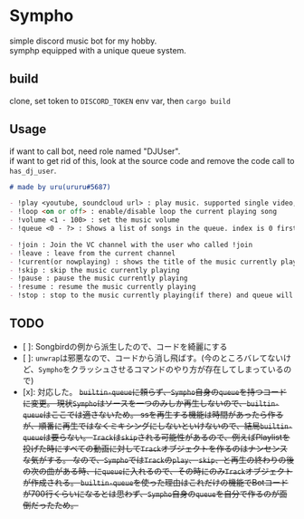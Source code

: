 Sympho
===

simple discord music bot for my hobby.</br>
symphp equipped with a unique queue system.</br>

## build

clone, set token to `DISCORD_TOKEN` env var, then `cargo build`

## Usage
if want to call bot, need role named "DJUser".</br>
if want to get rid of this, look at the source code and remove the code call to `has_dj_user`.</br>

```markdown
# made by uru(ururu#5687)

- !play <youtube, soundcloud url> : play music. supported single video, and playlist
- !loop <on or off> : enable/disable loop the current playing song
- !volume <1 - 100> : set the music volume
- !queue <0 - ?> : Shows a list of songs in the queue. index is 0 first.

- !join : Join the VC channel with the user who called !join
- !leave : leave from the current channel
- !current(or nowplaying) : shows the title of the music currently playing
- !skip : skip the music currently playing
- !pause : pause the music currently playing
- !resume : resume the music currently playing
- !stop : stop to the music currently playing(if there) and queue will be empty
```

## TODO

- [ ]: Songbirdの例から派生したので、コードを綺麗にする
- [ ]: `unwrap`は邪悪なので、コードから消し飛ばす。(今のところバレてないけど、`Sympho`をクラッシュさせるコマンドのやり方が存在してしまっているので)
- [x]: 対応した。 ~~`builtin-queue`に頼らず、`Sympho`自身の`queue`を持つコードに変更。
現状`Sympho`はソースを一つのみしか再生しないので、`builtin-queue`はここでは適さないため。
ssを再生する機能は時間があったら作るが、順番に再生ではなくミキシングにしないといけないので、結局`builtin-queue`は要らない。
`Track`は`skip`される可能性があるので、例えばPlaylistを投げた時にすべての動画に対して`Track`オブジェクトを作るのはナンセンスな気がする。
なので、`Sympho`では`Track`の`play`、 `skip`、と再生の終わりの後の次の曲がある時、に`queue`に入れるので、その時にのみ`Track`オブジェクトが作成される。
`builtin-queue`を使った理由はこれだけの機能でBotコードが700行くらいになるとは思わず、`Sympho`自身の`queue`を自分で作るのが面倒だったため。~~

